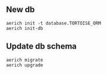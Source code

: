 
## New db

```
aerich init -t database.TORTOISE_ORM
aerich init-db
```


## Update db schema

```
aerich migrate
aerich upgrade
```